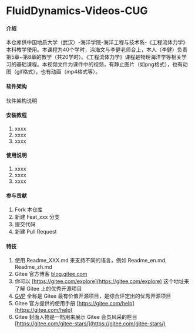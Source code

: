 # FluidDynamics-Videos-CUG

#### 介绍
本仓库供中国地质大学（武汉）-海洋学院-海洋工程与技术系-《工程流体力学》本科教学使用。本课程为40个学时，涂海文与李健老师合上，本人（李健）负责第5章~第8章的教学（共20学时）。《工程流体力学》课程是物理海洋学等相关学习的基础课程。本视频文件为课件中的视频，有静止图片（如png格式），也有动图（gif格式），也有动画（mp4格式等）。

#### 软件架构
软件架构说明


#### 安装教程

1.  xxxx
2.  xxxx
3.  xxxx

#### 使用说明

1.  xxxx
2.  xxxx
3.  xxxx

#### 参与贡献

1.  Fork 本仓库
2.  新建 Feat_xxx 分支
3.  提交代码
4.  新建 Pull Request


#### 特技

1.  使用 Readme\_XXX.md 来支持不同的语言，例如 Readme\_en.md, Readme\_zh.md
2.  Gitee 官方博客 [blog.gitee.com](https://blog.gitee.com)
3.  你可以 [https://gitee.com/explore](https://gitee.com/explore) 这个地址来了解 Gitee 上的优秀开源项目
4.  [GVP](https://gitee.com/gvp) 全称是 Gitee 最有价值开源项目，是综合评定出的优秀开源项目
5.  Gitee 官方提供的使用手册 [https://gitee.com/help](https://gitee.com/help)
6.  Gitee 封面人物是一档用来展示 Gitee 会员风采的栏目 [https://gitee.com/gitee-stars/](https://gitee.com/gitee-stars/)
